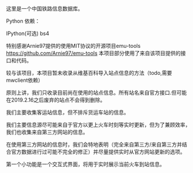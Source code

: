 这里是一个中国铁路信息数据库。

Python 依赖：

IPython(可选)  bs4 


特别感谢Arnie97提供的使用MIT协议的开源项目emu-tools https://github.com/Arnie97/emu-tools
本项目部分使用了来自该项目提供的接口和代码。

较与该项目，本项目暂未收录从维基百科导入站点信息的方法（todo,需要mwclient依赖）

原则上讲，我们只收录目前尚在使用的站点信息。所有站名来自官方接口.但可能在2019.2.16之后废弃的站点不会得到删除。

我们主要收集客运站信息，但不排斥货运车站的信息。

我们主要信息源尽可能来自于官方以更上火车时刻等实时更新，但为了兼顾效率，我们也收集来自第三方网站的信息。

在使用第三方网站的信息时，我们会特地表明（完全来自第三方/来自第三方并结合官方数据进行过可能不完全的修正）并尽量提供实时从官方网站更新的选项。

第一个小功能是一个交互式界面，将用于实时展示当前火车到站信息。
